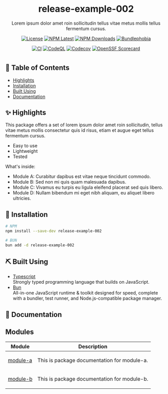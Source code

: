 <div align="center">
  
# release-example-002

<p align="center">
Lorem ipsum dolor amet roin sollicitudin tellus vitae metus mollis tellus fermentum cursus.
</p>

[![License](https://img.shields.io/github/license/itsmeid/release-example-002?style=flat-square&color=blue)](/LICENSE)
[![NPM Latest](https://img.shields.io/npm/v/release-example-002.svg?style=flat-square&color=blue)](https://www.npmjs.com/package/release-example-002)
[![NPM Downloads](https://img.shields.io/npm/dt/release-example-002.svg?style=flat-square&color=blue)](https://www.npmjs.com/package/release-example-002)
[![Bundlephobia](https://img.shields.io/bundlephobia/minzip/release-example-002?style=flat-square&color=blue)](https://bundlephobia.com/package/release-example-002@1.0.18)

[![CI](https://img.shields.io/github/actions/workflow/status/itsmeid/release-example-002/ci.yaml?style=flat-square&logo=github&label=CI&labelColor=383f47)](https://github.com/itsmeid/release-example-002/actions/workflows/ci.yaml)
[![CodeQL](https://img.shields.io/github/actions/workflow/status/itsmeid/release-example-002/codeql.yaml?style=flat-square&logo=github&label=CodeQL&labelColor=383f47)](https://github.com/itsmeid/release-example-002/actions/workflows/codeql.yaml)
[![Codecov](https://img.shields.io/codecov/c/github/itsmeid/release-example-002?style=flat-square&logo=codecov&label=Coverage&labelColor=383f47)](https://app.codecov.io/github/itsmeid/release-example-002)
[![OpenSSF Scorecard](https://img.shields.io/ossf-scorecard/github.com/itsmeid/release-example-002?style=flat-square&label=ossf%20scorecard&labelColor=383f47)](https://scorecard.dev/viewer/?uri=github.com/itsmeid/release-example-002)

</div>

#

## 📝 Table of Contents

- [Highlights](#highlights)
- [Installation](#installation)
- [Built Using](#built_using)
- [Documentation](#documentation)

## ✨ Highlights <a name="highlights"></a>

This package offers a set of lorem ipsum dolor amet roin sollicitudin, tellus vitae metus mollis consectetur quis id risus, etiam et augue eget tellus fermentum cursus.

- Easy to use
- Lightweight
- Tested

What's inside:

- Module A: Curabitur dapibus est vitae neque tincidunt commodo.
- Module B: Sed non mi quis quam malesuada dapibus.
- Module C: Vivamus eu turpis eu ligula eleifend placerat sed quis libero.
- Module D: Nullam bibendum mi eget nibh aliquam, eu aliquet libero ultricies.

## 🔌 Installation <a name="installation"></a>

```bash
# NPM
npm install --save-dev release-example-002

# BUN
bun add -d release-example-002
```

## ⛏️ Built Using <a name="built_using"></a>

- [Typescript](https://www.typescriptlang.org/)<br/>
  Strongly typed programming language that builds on JavaScript.
- [Bun](https://bun.sh/)<br/>
  All-in-one JavaScript runtime & toolkit designed for speed, complete with a bundler, test runner, and Node.js-compatible package manager.

## 📔 Documentation <a name="documentation"></a>

## Modules

<table>
<thead>
<tr>
<th>Module</th>
<th>Description</th>
</tr>
</thead>
<tbody>
<tr>
<td>

[module-a](https://github.com/itsmeid/release-example-002/tree/main/docs/module-a.md)

</td>
<td>

This is package documentation for module-a.

</td>
</tr>
<tr>
<td>

[module-b](https://github.com/itsmeid/release-example-002/tree/main/docs/module-b.md)

</td>
<td>

This is package documentation for module-b.

</td>
</tr>
</tbody>
</table>
